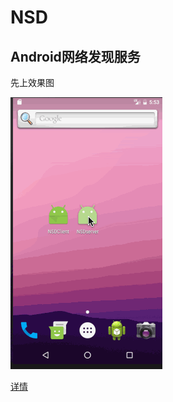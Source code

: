 # NSD
## Android网络发现服务
先上效果图

![效果](./screenshot/demo.gif)

[详情](https://binsheng.github.io/2016/10/03/Android网络服务发现/)